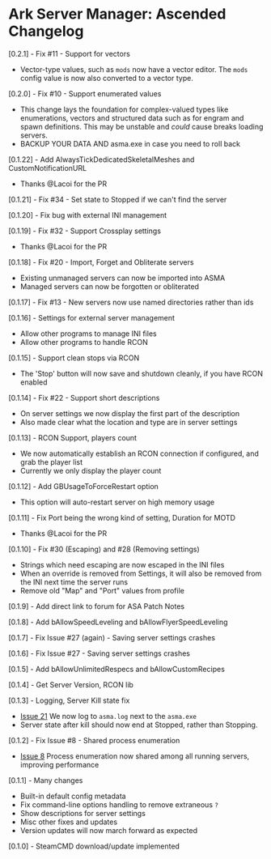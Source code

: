 # Ark Server Manager: Ascended Changelog

[0.2.1] - Fix #11 - Support for vectors
* Vector-type values, such as `mods` now have a vector editor.  The `mods` config value
  is now also converted to a vector type.

[0.2.0] - Fix #10 - Support enumerated values
* This change lays the foundation for complex-valued types like enumerations,
  vectors and structured data such as for engram and spawn definitions.  This may
  be unstable and *could* cause breaks loading servers.
* BACKUP YOUR DATA AND asma.exe in case you need to roll back

[0.1.22] - Add AlwaysTickDedicatedSkeletalMeshes and CustomNotificationURL
* Thanks @Lacoi for the PR

[0.1.21] - Fix #34 - Set state to Stopped if we can't find the server

[0.1.20] - Fix bug with external INI management

[0.1.19] - Fix #32 - Support Crossplay settings
* Thanks @Lacoi for the PR

[0.1.18] - Fix #20 - Import, Forget and Obliterate servers
* Existing unmanaged servers can now be imported into ASMA
* Managed servers can now be forgotten or obliterated

[0.1.17] - Fix #13 - New servers now use named directories rather than ids

[0.1.16] - Settings for external server management
* Allow other programs to manage INI files
* Allow other programs to handle RCON

[0.1.15] - Support clean stops via RCON
* The 'Stop' button will now save and shutdown cleanly, if you have RCON enabled

[0.1.14] - Fix #22 - Support short descriptions
* On server settings we now display the first part of the description
* Also made clear what the location and type are in server settings

[0.1.13] - RCON Support, players count
* We now automatically establish an RCON connection if configured, and grab the player list
* Currently we only display the player count

[0.1.12] - Add GBUsageToForceRestart option 
* This option will auto-restart server on high memory usage

[0.1.11] - Fix Port being the wrong kind of setting, Duration for MOTD
* Thanks @Lacoi for the PR

[0.1.10] - Fix #30 (Escaping) and #28 (Removing settings)
* Strings which need escaping are now escaped in the INI files
* When an override is removed from Settings, it will also be removed from the INI next time the server runs
* Remove old "Map" and "Port" values from profile

[0.1.9] - Add direct link to forum for ASA Patch Notes

[0.1.8] - Add bAllowSpeedLeveling and bAllowFlyerSpeedLeveling

[0.1.7] - Fix Issue #27 (again) - Saving server settings crashes

[0.1.6] - Fix Issue #27 - Saving server settings crashes

[0.1.5] - Add bAllowUnlimitedRespecs and bAllowCustomRecipes

[0.1.4] - Get Server Version, RCON lib

[0.1.3] - Logging, Server Kill state fix
* [Issue 21](https://github.com/ChronosWS/asma/issues/21) We now log to `asma.log` next to the `asma.exe`
* Server state after kill should now end at Stopped, rather than Stopping.

[0.1.2] - Fix Issue #8 - Shared process enumeration
* [Issue 8](https://github.com/ChronosWS/asma/issues/8) Process enumeration now shared among all running servers, improving performance

[0.1.1] - Many changes
* Built-in default config metadata
* Fix command-line options handling to remove extraneous `?`
* Show descriptions for server settings
* Misc other fixes and updates
* Version updates will now march forward as expected

[0.1.0] - SteamCMD download/update implemented